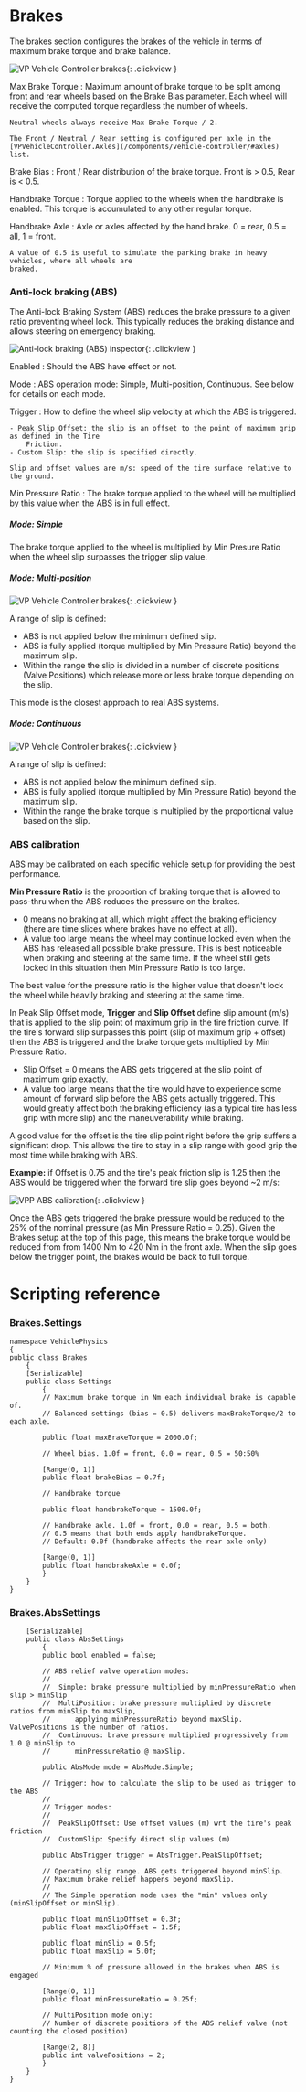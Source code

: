 # Brakes

The brakes section configures the brakes of the vehicle in terms of maximum brake torque and brake
balance.

![VP Vehicle Controller brakes](/img/blocks/vpp-brakes-inspector.png){: .clickview }

Max Brake Torque
:	Maximum amount of brake torque to be split among front and rear wheels based on the Brake Bias
	parameter. Each wheel will receive the computed torque regardless the number of wheels.

	Neutral wheels always receive Max Brake Torque / 2.

	The Front / Neutral / Rear setting is configured per axle in the [VPVehicleController.Axles](/components/vehicle-controller/#axles)
	list.

Brake Bias
:	Front / Rear distribution of the brake torque. Front is &gt; 0.5, Rear is &lt; 0.5.

Handbrake Torque
:	Torque applied to the wheels when the handbrake is enabled. This torque is accumulated to any
	other regular torque.

Handbrake Axle
:	Axle or axles affected by the hand brake. 0 = rear, 0.5 = all, 1 = front.

	A value of 0.5 is useful to simulate the parking brake in heavy vehicles, where all wheels are
	braked.

### Anti-lock braking (ABS)

The Anti-lock Braking System (ABS) reduces the brake pressure to a given ratio preventing wheel
lock. This typically reduces the braking distance and allows steering on emergency braking.

![Anti-lock braking (ABS) inspector](/img/blocks/vpp-brakes-abs-inspector.png){: .clickview }

Enabled
:	Should the ABS have effect or not.

Mode
:	ABS operation mode: Simple, Multi-position, Continuous. See below for details on each mode.

Trigger
:	How to define the wheel slip velocity at which the ABS is triggered.

	- Peak Slip Offset: the slip is an offset to the point of maximum grip as defined in the Tire
		Friction.
	- Custom Slip: the slip is specified directly.

	Slip and offset values are m/s: speed of the tire surface relative to the ground.

Min Pressure Ratio
:	The brake torque applied to the wheel will be multiplied by this value when the ABS is in full
	effect.

##### Mode: Simple

The brake torque applied to the wheel is multiplied by Min Presure Ratio when the wheel slip
surpasses the trigger slip value.

##### Mode: Multi-position

![VP Vehicle Controller brakes](/img/blocks/vpp-brakes-abs-mode-multiposition.png){: .clickview }

A range of slip is defined:

- ABS is not applied below the minimum defined slip.
- ABS is fully applied (torque multiplied by Min Pressure Ratio) beyond the maximum slip.
- Within the range the slip is divided in a number of discrete positions (Valve Positions) which
release more or less brake torque depending on the slip.

This mode is the closest approach to real ABS systems.

##### Mode: Continuous

![VP Vehicle Controller brakes](/img/blocks/vpp-brakes-abs-mode-continuous.png){: .clickview }

A range of slip is defined:

- ABS is not applied below the minimum defined slip.
- ABS is fully applied (torque multiplied by Min Pressure Ratio) beyond the maximum slip.
- Within the range the brake torque is multiplied by the proportional value based on the slip.

### ABS calibration

ABS may be calibrated on each specific vehicle setup for providing the best performance.

**Min Pressure Ratio** is the proportion of braking torque that is allowed to pass-thru when the
ABS reduces the pressure on the brakes.

- 0 means no braking at all, which might affect the braking efficiency (there are time slices where
	brakes have no effect at all).
- A value too large means the wheel may continue locked even when the ABS has released all possible
	brake pressure. This is best noticeable when braking and steering at the same time. If the
	wheel still gets locked in this situation then Min Pressure Ratio is too large.

The best value for the pressure ratio is the higher value that doesn't lock the wheel while heavily
braking and steering at the same time.

In Peak Slip Offset mode, **Trigger** and **Slip Offset** define slip amount (m/s) that is applied
to the slip point of maximum grip in the tire friction curve. If the tire's forward slip surpasses
this point (slip of maximum grip + offset) then the ABS is triggered and the brake torque gets
multiplied by Min Pressure Ratio.

- Slip Offset = 0 means the ABS gets triggered at the slip point of maximum grip exactly.
- A value too large means that the tire would have to experience some amount of forward slip before
	the ABS gets actually triggered. This would greatly affect both the braking efficiency (as a
	typical tire has less grip with more slip) and the maneuverability while braking.

A good value for the offset is the tire slip point right before the grip suffers a significant drop.
This allows the tire to stay in a slip range with good grip the most time while braking with ABS.

**Example:** if Offset is 0.75 and the tire's peak friction slip is 1.25 then the ABS would be
triggered when the forward tire slip goes beyond ~2 m/s:

![VPP ABS calibration](/img/blocks/vpp-brakes-abs-calibration.png){: .clickview }

Once the ABS gets triggered the brake pressure would be reduced to the 25% of the nominal pressure
(as Min Pressure Ratio = 0.25). Given the Brakes setup at the top of this page, this means the brake
torque would be reduced from from 1400 Nm to 420 Nm in the front axle. When the slip goes below the
trigger point, the brakes would be back to full torque.

# Scripting reference

### Brakes.Settings

```
namespace VehiclePhysics
{
public class Brakes
	{
	[Serializable]
	public class Settings
		{
		// Maximum brake torque in Nm each individual brake is capable of.
		// Balanced settings (bias = 0.5) delivers maxBrakeTorque/2 to each axle.

		public float maxBrakeTorque = 2000.0f;

		// Wheel bias. 1.0f = front, 0.0 = rear, 0.5 = 50:50%

		[Range(0, 1)]
		public float brakeBias = 0.7f;

		// Handbrake torque

		public float handbrakeTorque = 1500.0f;

		// Handbrake axle. 1.0f = front, 0.0 = rear, 0.5 = both.
		// 0.5 means that both ends apply handbrakeTorque.
		// Default: 0.0f (handbrake affects the rear axle only)

		[Range(0, 1)]
		public float handbrakeAxle = 0.0f;
		}
	}
}
```

### Brakes.AbsSettings

```
	[Serializable]
	public class AbsSettings
		{
		public bool enabled = false;

		// ABS relief valve operation modes:
		//
		//	Simple: brake pressure multiplied by minPressureRatio when slip > minSlip
		//	MultiPosition: brake pressure multiplied by discrete ratios from minSlip to maxSlip,
		//		applying minPressureRatio beyond maxSlip. ValvePositions is the number of ratios.
		//	Continuous: brake pressure multiplied progressively from 1.0 @ minSlip to
		//		minPressureRatio @ maxSlip.

		public AbsMode mode = AbsMode.Simple;

		// Trigger: how to calculate the slip to be used as trigger to the ABS
		//
		// Trigger modes:
		//
		// 	PeakSlipOffset: Use offset values (m) wrt the tire's peak friction
		//	CustomSlip: Specify direct slip values (m)

		public AbsTrigger trigger = AbsTrigger.PeakSlipOffset;

		// Operating slip range. ABS gets triggered beyond minSlip.
		// Maximum brake relief happens beyond maxSlip.
		//
		// The Simple operation mode uses the "min" values only (minSlipOffset or minSlip).

		public float minSlipOffset = 0.3f;
		public float maxSlipOffset = 1.5f;

		public float minSlip = 0.5f;
		public float maxSlip = 5.0f;

		// Minimum % of pressure allowed in the brakes when ABS is engaged

		[Range(0, 1)]
		public float minPressureRatio = 0.25f;

		// MultiPosition mode only:
		// Number of discrete positions of the ABS relief valve (not counting the closed position)

		[Range(2, 8)]
		public int valvePositions = 2;
		}
	}
}
```